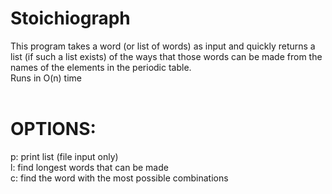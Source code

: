 # Stoichiograph

This program takes a word (or list of words) as input and quickly returns
a list (if such a list exists) of the ways that those words can be made from
the names of the elements in the periodic table.<br>
Runs in O(n) time <br><br>
# OPTIONS:<br>
p: print list (file input only)<br>
l: find longest words that can be made<br>
c: find the word with the most possible combinations<br>
